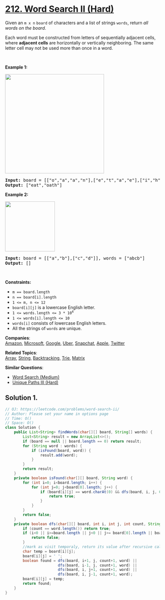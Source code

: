 # [212. Word Search II (Hard)](https://leetcode.com/problems/word-search-ii/)

<p>Given an <code>m x n</code> <code>board</code>&nbsp;of characters and a list of strings <code>words</code>, return <em>all words on the board</em>.</p>

<p>Each word must be constructed from letters of sequentially adjacent cells, where <strong>adjacent cells</strong> are horizontally or vertically neighboring. The same letter cell may not be used more than once in a word.</p>

<p>&nbsp;</p>
<p><strong>Example 1:</strong></p>
<img alt="" src="https://assets.leetcode.com/uploads/2020/11/07/search1.jpg" style="width: 322px; height: 322px;">
<pre><strong>Input:</strong> board = [["o","a","a","n"],["e","t","a","e"],["i","h","k","r"],["i","f","l","v"]], words = ["oath","pea","eat","rain"]
<strong>Output:</strong> ["eat","oath"]
</pre>

<p><strong>Example 2:</strong></p>
<img alt="" src="https://assets.leetcode.com/uploads/2020/11/07/search2.jpg" style="width: 162px; height: 162px;">
<pre><strong>Input:</strong> board = [["a","b"],["c","d"]], words = ["abcb"]
<strong>Output:</strong> []
</pre>

<p>&nbsp;</p>
<p><strong>Constraints:</strong></p>

<ul>
	<li><code>m == board.length</code></li>
	<li><code>n == board[i].length</code></li>
	<li><code>1 &lt;= m, n &lt;= 12</code></li>
	<li><code>board[i][j]</code> is a lowercase English letter.</li>
	<li><code>1 &lt;= words.length &lt;= 3 * 10<sup>4</sup></code></li>
	<li><code>1 &lt;= words[i].length &lt;= 10</code></li>
	<li><code>words[i]</code> consists of lowercase English letters.</li>
	<li>All the strings of <code>words</code> are unique.</li>
</ul>

**Companies**:  
[Amazon](https://leetcode.com/company/amazon), [Microsoft](https://leetcode.com/company/microsoft), [Google](https://leetcode.com/company/google), [Uber](https://leetcode.com/company/uber), [Snapchat](https://leetcode.com/company/snapchat), [Apple](https://leetcode.com/company/apple), [Twitter](https://leetcode.com/company/twitter)

**Related Topics**:  
[Array](https://leetcode.com/tag/array/), [String](https://leetcode.com/tag/string/), [Backtracking](https://leetcode.com/tag/backtracking/), [Trie](https://leetcode.com/tag/trie/), [Matrix](https://leetcode.com/tag/matrix/)

**Similar Questions**:

- [Word Search (Medium)](https://leetcode.com/problems/word-search/)
- [Unique Paths III (Hard)](https://leetcode.com/problems/unique-paths-iii/)

## Solution 1.

```java
// OJ: https://leetcode.com/problems/word-search-ii/
// Author: Please set your name in options page
// Time: O()
// Space: O()
class Solution {
    public List<String> findWords(char[][] board, String[] words) {
        List<String> result = new ArrayList<>();
        if (board == null || board.length == 0) return result;
        for (String word : words) {
            if (isFound(board, word)) {
                result.add(word);
            }
        }
        return result;
    }
    private boolean isFound(char[][] board, String word) {
        for (int i=0; i<board.length; i++) {
            for (int j=0; j<board[0].length; j++) {
                if (board[i][j] == word.charAt(0) && dfs(board, i, j, 0, word)) {
                    return true;
                }
            }
        }
        return false;
    }
    private boolean dfs(char[][] board, int i, int j, int count, String word) {
        if (count == word.length()) return true;
        if (i<0 || i>=board.length || j<0 || j>= board[0].length || board[i][j] != word.charAt(count)) {
            return false;
        }
        //mark as visit temporaly, return its value after recursive call
        char temp = board[i][j];
        board[i][j] = ' ';
        boolean found = dfs(board, i+1, j, count+1, word) ||
                        dfs(board, i-1, j, count+1, word) ||
                        dfs(board, i, j+1, count+1, word) ||
                        dfs(board, i, j-1, count+1, word);
        board[i][j] = temp;
        return found;
    }
}

```
